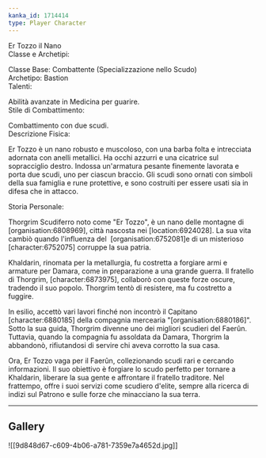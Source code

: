 ```yaml
---
kanka_id: 1714414
type: Player Character
---
```


Er Tozzo il Nano  
Classe e Archetipi:  
  
Classe Base: Combattente (Specializzazione nello Scudo)  
Archetipo: Bastion  
Talenti:  
  
Abilità avanzate in Medicina per guarire.  
Stile di Combattimento:  
  
Combattimento con due scudi.  
Descrizione Fisica:  
  
Er Tozzo è un nano robusto e muscoloso, con una barba folta e intrecciata adornata con anelli metallici. Ha occhi azzurri e una cicatrice sul sopracciglio destro. Indossa un'armatura pesante finemente lavorata e porta due scudi, uno per ciascun braccio. Gli scudi sono ornati con simboli della sua famiglia e rune protettive, e sono costruiti per essere usati sia in difesa che in attacco.  
  
Storia Personale:  
  
Thorgrim Scudiferro noto come "Er Tozzo", è un nano delle montagne di [organisation:6808969], città nascosta nei [location:6924028]. La sua vita cambiò quando l'influenza del  [organisation:6752081]e di un misterioso [character:6752075] corruppe la sua patria.  
  
Khaldarin, rinomata per la metallurgia, fu costretta a forgiare armi e armature per Damara, come in preparazione a una grande guerra. Il fratello di Thorgrim, [character:6873975], collaborò con queste forze oscure, tradendo il suo popolo. Thorgrim tentò di resistere, ma fu costretto a fuggire.  
  
In esilio, accettò vari lavori finché non incontrò il Capitano [character:6880185] della compagnia mercearia "[organisation:6880186]". Sotto la sua guida, Thorgrim divenne uno dei migliori scudieri del Faerûn. Tuttavia, quando la compagnia fu assoldata da Damara, Thorgrim la abbandonò, rifiutandosi di servire chi aveva corrotto la sua casa.  
  
Ora, Er Tozzo vaga per il Faerûn, collezionando scudi rari e cercando informazioni. Il suo obiettivo è forgiare lo scudo perfetto per tornare a Khaldarin, liberare la sua gente e affrontare il fratello traditore. Nel frattempo, offre i suoi servizi come scudiero d'elite, sempre alla ricerca di indizi sul Patrono e sulle forze che minacciano la sua terra.

---
## Gallery
![[9d848d67-c609-4b06-a781-7359e7a4652d.jpg]]